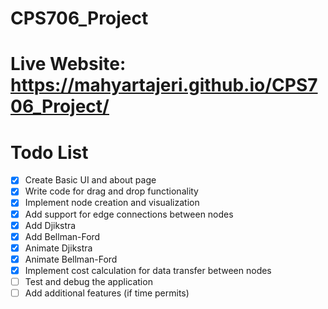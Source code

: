 # CPS706_Project
# Live Website: https://mahyartajeri.github.io/CPS706_Project/

# Todo List
- [x] Create Basic UI and about page
- [x] Write code for drag and drop functionality
- [x] Implement node creation and visualization
- [x] Add support for edge connections between nodes
- [x] Add Djikstra
- [x] Add Bellman-Ford
- [x] Animate Djikstra 
- [x] Animate Bellman-Ford 
- [x] Implement cost calculation for data transfer between nodes
- [ ] Test and debug the application
- [ ] Add additional features (if time permits)
